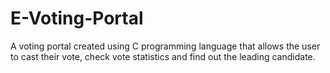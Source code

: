 # E-Voting-Portal
A voting portal created using C programming language that allows the user to cast their vote, check vote statistics and find out the leading candidate.
